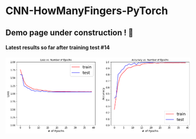 # CNN-HowManyFingers-PyTorch

## Demo page under construction ! 🚧  

#### Latest results so far after training test #14
![Training Test 14](Training_results/training_test14.png)

